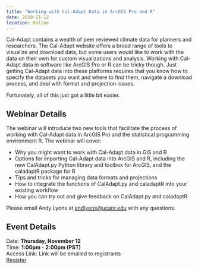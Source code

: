 ```yaml
---
title: "Working with Cal-Adapt Data in ArcGIS Pro and R"
date: 2020-11-12
location: Online
---
```


Cal-Adapt contains a wealth of peer reviewed climate data for planners and researchers. The Cal-Adapt website offers a broad range of tools to visualize and download data, but some users would like to work with the data on their own for custom visualizations and analysis. Working with Cal-Adapt data in software like ArcGIS Pro or R can be tricky though. Just getting Cal-Adapt data into these platforms requires that you know how to specify the datasets you want and where to find them, navigate a download process, and deal with format and projection issues.

Fortunately, all of this just got a little bit easier.

## Webinar Details

The webinar will introduce two new tools that facilitate the process of working with Cal-Adapt data in ArcGIS Pro and the statistical programming environment R. The webinar will cover:
- Why you might want to work with Cal-Adapt data in GIS and R
- Options for importing Cal-Adapt data into ArcGIS and R, including the new CalAdapt.py Python library and toolbox for ArcGIS, and the caladaptR package for R
- Tips and tricks for managing data formats and projections
- How to integrate the functions of CalAdapt.py and caladaptR into your existing workflow
- How you can try out and give feedback on CalAdapt.py and caladaptR

Please email Andy Lyons at andlyons@ucanr.edu with any questions.

## Event Details

Date: **Thursday, November 12**<br/>
Time: **1:00pm - 2:00pm (PST)**<br/>
Access Link: Link will be emailed to registrants<br/>
<a href="https://docs.google.com/forms/d/e/1FAIpQLSfzrYcNSkl5Eo1psebgb_vuTYX39JVCEx4ijbgPKKwbfp6HBg/viewform" class="btn btn-primary mt-2">Register</a>

